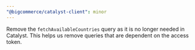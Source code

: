 ```yaml
---
"@bigcommerce/catalyst-client": minor
---
```


Remove the `fetchAvailableCountries` query as it is no longer needed in Catalyst. This helps us remove queries that are dependent on the access token.
